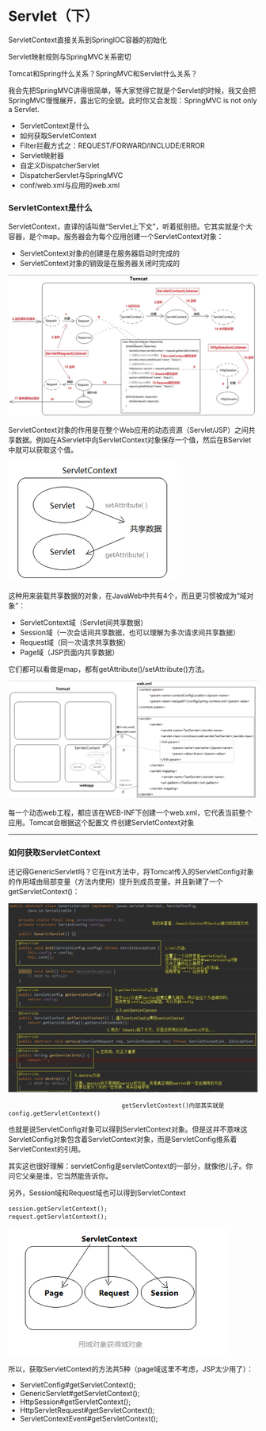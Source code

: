 # Servlet（下）

 ServletContext直接关系到SpringIOC容器的初始化 

 Servlet映射规则与SpringMVC关系密切 

 Tomcat和Spring什么关系？SpringMVC和Servlet什么关系？ 

 我会先把SpringMVC讲得很简单，等大家觉得它就是个Servlet的时候，我又会把SpringMVC慢慢展开，露出它的全貌。此时你又会发现：SpringMVC is not only a Servlet. 

- ServletContext是什么
- 如何获取ServletContext
- Filter拦截方式之：REQUEST/FORWARD/INCLUDE/ERROR
- Servlet映射器
- 自定义DispatcherServlet
- DispatcherServlet与SpringMVC
- conf/web.xml与应用的web.xml

### ServletContext是什么

ServletContext，直译的话叫做“Servlet上下文”，听着挺别扭。它其实就是个大容器，是个map。服务器会为每个应用创建一个ServletContext对象：

- ServletContext对象的创建是在服务器启动时完成的
- ServletContext对象的销毁是在服务器关闭时完成的

![1596446352124](Servlet（下）.assets/1596446352124.png)

 ServletContext对象的作用是在整个Web应用的动态资源（Servlet/JSP）之间共享数据。例如在AServlet中向ServletContext对象保存一个值，然后在BServlet中就可以获取这个值。 

![1596446424173](Servlet（下）.assets/1596446424173.png)

这种用来装载共享数据的对象，在JavaWeb中共有4个，而且更习惯被成为“域对象”：

- ServletContext域（Servlet间共享数据）
- Session域（一次会话间共享数据，也可以理解为多次请求间共享数据）
- Request域（同一次请求共享数据）
- Page域（JSP页面内共享数据）

它们都可以看做是map，都有getAttribute()/setAttribute()方法。

![1596446526798](Servlet（下）.assets/1596446526798.png)

 每一个动态web工程，都应该在WEB-INF下创建一个web.xml，它代表当前整个应用。Tomcat会根据这个配置文	                                                              件创建ServletContext对象

------

### 如何获取ServletContext

 还记得GenericServlet吗？它在init方法中，将Tomcat传入的ServletConfig对象的作用域由局部变量（方法内使用）提升到成员变量。并且新建了一个getServletContext()： 

![1596446828105](Servlet（下）.assets/1596446828105.png)

 									getServletContext()内部其实就是config.getServletContext() 

 也就是说ServletConfig对象可以得到ServletContext对象。但是这并不意味这ServletConfig对象包含着ServletContext对象，而是ServletConfig维系着ServletContext的引用。 

 其实这也很好理解：servletConfig是servletContext的一部分，就像他儿子。你问它父亲是谁，它当然能告诉你。 

 另外，Session域和Request域也可以得到ServletContext 

```text
session.getServletContext();
request.getServletContext();
```

![1596446972421](Servlet（下）.assets/1596446972421.png)

所以，获取ServletContext的方法共5种（page域这里不考虑，JSP太少用了）：

- ServletConfig#getServletContext();
- GenericServlet#getServletContext();
- HttpSession#getServletContext();
- HttpServletRequest#getServletContext();
- ServletContextEvent#getServletContext();